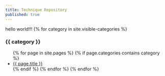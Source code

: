 ```yaml
---
title: Technique Repository
published: true
---
```


hello world!!!
{% for category in site.visible-categories %}
### {{ category }}
<ul>
{% for page in site.pages %}
{% if page.categories contains category %}
<li><a href="{{ page.url }}">{{ page.title }}</a></li>
{% endif %}
{% endfor %}
{% endfor %}